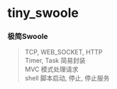 # tiny_swoole

### 极简Swoole 
> TCP, WEB_SOCKET, HTTP <br />
> Timer, Task 简易封装 <br />
> MVC 模式处理请求 <br />
> shell 脚本启动, 停止, 停止服务